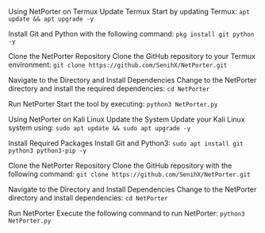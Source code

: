 Using NetPorter on Termux
Update Termux
Start by updating Termux:
`apt update && apt upgrade -y`

Install Git and Python with the following command:
`pkg install git python -y`

Clone the NetPorter Repository
Clone the GitHub repository to your Termux environment:
`git clone https://github.com/SenihX/NetPorter.git`

Navigate to the Directory and Install Dependencies
Change to the NetPorter directory and install the required dependencies:
`cd NetPorter`

Run NetPorter
Start the tool by executing:
`python3 NetPorter.py`

Using NetPorter on Kali Linux
Update the System
Update your Kali Linux system using:
`sudo apt update && sudo apt upgrade -y`

Install Required Packages
Install Git and Python3:
`sudo apt install git python3 python3-pip -y`

Clone the NetPorter Repository
Clone the GitHub repository with the following command:
`git clone https://github.com/SenihX/NetPorter.git`

Navigate to the Directory and Install Dependencies
Change to the NetPorter directory and install dependencies:
`cd NetPorter`

Run NetPorter
Execute the following command to run NetPorter:
`python3 NetPorter.py`
